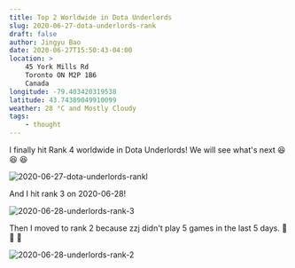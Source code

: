 ```yaml
---
title: Top 2 Worldwide in Dota Underlords
slug: 2020-06-27-dota-underlords-rank
draft: false
author: Jingyu Bao
date: 2020-06-27T15:50:43-04:00
location: >
    45 York Mills Rd
    Toronto ON M2P 1B6
    Canada
longitude: -79.403420319538
latitude: 43.74389049910099
weather: 28 °C and Mostly Cloudy
tags:
    - thought
---
```


I finally hit Rank 4 worldwide in Dota Underlords! We will see what's next :laughing: :laughing: :laughing:

![2020-06-27-dota-underlords-rankl](https://user-images.githubusercontent.com/2069165/85930966-8b4a7180-b88e-11ea-8035-a2c4b0f41f6b.png)

And I hit rank 3 on 2020-06-28!

![2020-06-28-underlords-rank-3](https://user-images.githubusercontent.com/2069165/85939082-9fb75a00-b8e0-11ea-8b01-f7cc0c17eedc.png)

Then I moved to rank 2 because zzj didn't play 5 games in the last 5 days. :dancer: :dancer: :dancer:

![2020-06-28-underlords-rank-2](https://user-images.githubusercontent.com/2069165/85947984-1faee580-b91c-11ea-92f5-335639c49aee.png)
